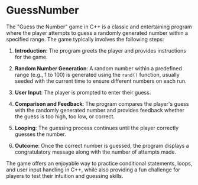# GuessNumber
The "Guess the Number" game in C++ is a classic and entertaining program where the player attempts to guess a randomly generated number within a specified range. The game typically involves the following steps:

1. **Introduction**: The program greets the player and provides instructions for the game.
   
2. **Random Number Generation**: A random number within a predefined range (e.g., 1 to 100) is generated using the `rand()` function, usually seeded with the current time to ensure different numbers on each run.
   
3. **User Input**: The player is prompted to enter their guess.
   
4. **Comparison and Feedback**: The program compares the player's guess with the randomly generated number and provides feedback whether the guess is too high, too low, or correct.
   
5. **Looping**: The guessing process continues until the player correctly guesses the number.
   
6. **Outcome**: Once the correct number is guessed, the program displays a congratulatory message along with the number of attempts made.

The game offers an enjoyable way to practice conditional statements, loops, and user input handling in C++, while also providing a fun challenge for players to test their intuition and guessing skills.
